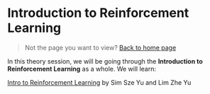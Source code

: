 # Introduction to Reinforcement Learning

> Not the page you want to view? [Back to home page](../README.md)

In this theory session, we will be going through the **Introduction to Reinforcement Learning** as a whole. We will learn:

[Intro to Reinforcement Learning](https://github.com/ZheYu03/AIStudyJam.github.io/blob/main/IntroToRL/assets/Intro%20to%20RL%20Slides.pdf) by Sim Sze Yu and Lim Zhe Yu




